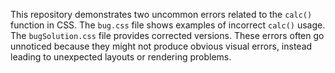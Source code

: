 This repository demonstrates two uncommon errors related to the `calc()` function in CSS. The `bug.css` file shows examples of incorrect `calc()` usage.  The `bugSolution.css` file provides corrected versions. These errors often go unnoticed because they might not produce obvious visual errors, instead leading to unexpected layouts or rendering problems.